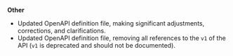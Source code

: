 **Other**

* Updated OpenAPI definition file, making significant adjustments, corrections, and clarifications.
* Updated OpenAPI definition file, removing all references to the ```v1``` of the API (```v1``` is deprecated and should not be documented).